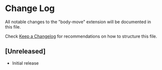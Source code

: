 # Change Log

All notable changes to the "body-move" extension will be documented in this file.

Check [Keep a Changelog](http://keepachangelog.com/) for recommendations on how to structure this file.

## [Unreleased]

- Initial release